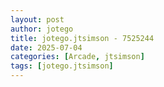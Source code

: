 ```yaml
---
layout: post
author: jotego
title: jotego.jtsimson - 7525244
date: 2025-07-04
categories: [Arcade, jtsimson]
tags: [jotego.jtsimson]
---
```


